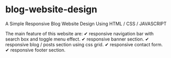 # blog-website-design
A Simple Responsive Blog Website Design Using HTML / CSS / JAVASCRIPT

The main feature of this website are:
✔ responsive navigation bar with search box and toggle menu effect.
✔ responsive banner section.
✔ responsive blog / posts section using css grid.
✔ responsive contact form.
✔ responsive footer section.
